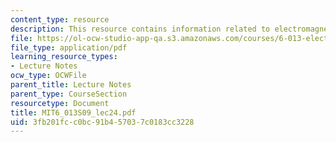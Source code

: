 ```yaml
---
content_type: resource
description: This resource contains information related to electromagnetics and applications.
file: https://ol-ocw-studio-app-qa.s3.amazonaws.com/courses/6-013-electromagnetics-and-applications-spring-2009/3fb201fcc0bc91b457037c0183cc3228_MIT6_013S09_lec24.pdf
file_type: application/pdf
learning_resource_types:
- Lecture Notes
ocw_type: OCWFile
parent_title: Lecture Notes
parent_type: CourseSection
resourcetype: Document
title: MIT6_013S09_lec24.pdf
uid: 3fb201fc-c0bc-91b4-5703-7c0183cc3228
---
```

